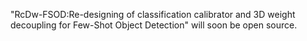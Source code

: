 "RcDw-FSOD:Re-designing of classification calibrator and 3D weight decoupling for Few-Shot Object Detection" will soon be open source.
